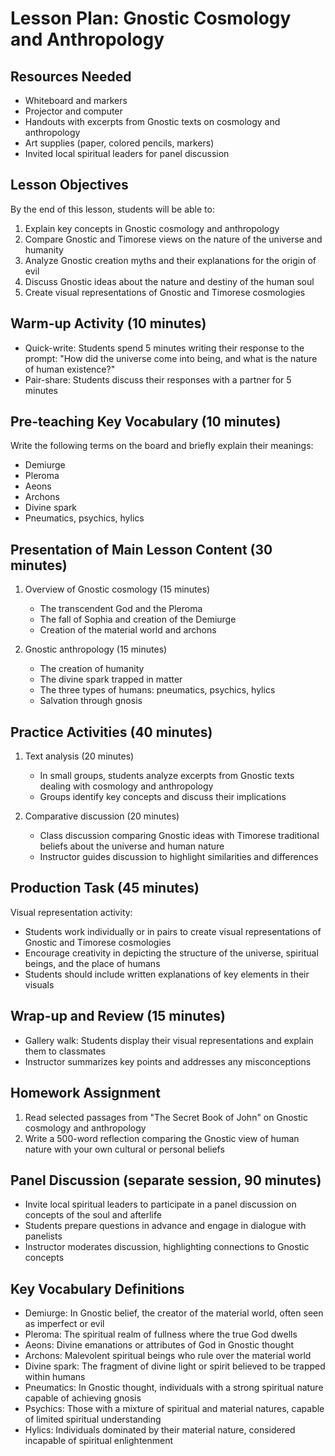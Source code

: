# Lesson Plan: Gnostic Cosmology and Anthropology

## Resources Needed

- Whiteboard and markers
- Projector and computer
- Handouts with excerpts from Gnostic texts on cosmology and anthropology
- Art supplies (paper, colored pencils, markers)
- Invited local spiritual leaders for panel discussion

## Lesson Objectives

By the end of this lesson, students will be able to:
1. Explain key concepts in Gnostic cosmology and anthropology
2. Compare Gnostic and Timorese views on the nature of the universe and humanity
3. Analyze Gnostic creation myths and their explanations for the origin of evil
4. Discuss Gnostic ideas about the nature and destiny of the human soul
5. Create visual representations of Gnostic and Timorese cosmologies

## Warm-up Activity (10 minutes)

- Quick-write: Students spend 5 minutes writing their response to the prompt: "How did the universe come into being, and what is the nature of human existence?"
- Pair-share: Students discuss their responses with a partner for 5 minutes

## Pre-teaching Key Vocabulary (10 minutes)

Write the following terms on the board and briefly explain their meanings:
- Demiurge
- Pleroma
- Aeons
- Archons
- Divine spark
- Pneumatics, psychics, hylics

## Presentation of Main Lesson Content (30 minutes)

1. Overview of Gnostic cosmology (15 minutes)
   - The transcendent God and the Pleroma
   - The fall of Sophia and creation of the Demiurge
   - Creation of the material world and archons

2. Gnostic anthropology (15 minutes)
   - The creation of humanity
   - The divine spark trapped in matter
   - The three types of humans: pneumatics, psychics, hylics
   - Salvation through gnosis

## Practice Activities (40 minutes)

1. Text analysis (20 minutes)
   - In small groups, students analyze excerpts from Gnostic texts dealing with cosmology and anthropology
   - Groups identify key concepts and discuss their implications

2. Comparative discussion (20 minutes)
   - Class discussion comparing Gnostic ideas with Timorese traditional beliefs about the universe and human nature
   - Instructor guides discussion to highlight similarities and differences

## Production Task (45 minutes)

Visual representation activity:
- Students work individually or in pairs to create visual representations of Gnostic and Timorese cosmologies
- Encourage creativity in depicting the structure of the universe, spiritual beings, and the place of humans
- Students should include written explanations of key elements in their visuals

## Wrap-up and Review (15 minutes)

- Gallery walk: Students display their visual representations and explain them to classmates
- Instructor summarizes key points and addresses any misconceptions

## Homework Assignment

1. Read selected passages from "The Secret Book of John" on Gnostic cosmology and anthropology
2. Write a 500-word reflection comparing the Gnostic view of human nature with your own cultural or personal beliefs

## Panel Discussion (separate session, 90 minutes)

- Invite local spiritual leaders to participate in a panel discussion on concepts of the soul and afterlife
- Students prepare questions in advance and engage in dialogue with panelists
- Instructor moderates discussion, highlighting connections to Gnostic concepts

## Key Vocabulary Definitions

- Demiurge: In Gnostic belief, the creator of the material world, often seen as imperfect or evil
- Pleroma: The spiritual realm of fullness where the true God dwells
- Aeons: Divine emanations or attributes of God in Gnostic thought
- Archons: Malevolent spiritual beings who rule over the material world
- Divine spark: The fragment of divine light or spirit believed to be trapped within humans
- Pneumatics: In Gnostic thought, individuals with a strong spiritual nature capable of achieving gnosis
- Psychics: Those with a mixture of spiritual and material natures, capable of limited spiritual understanding
- Hylics: Individuals dominated by their material nature, considered incapable of spiritual enlightenment